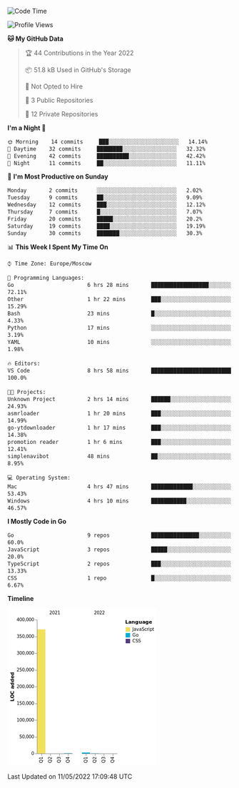 <!--START_SECTION:waka-->
![Code Time](http://img.shields.io/badge/Code%20Time-300%20hrs%2056%20mins-blue)

![Profile Views](http://img.shields.io/badge/Profile%20Views-0-blue)

**🐱 My GitHub Data** 

> 🏆 44 Contributions in the Year 2022
 > 
> 📦 51.8 kB Used in GitHub's Storage 
 > 
> 🚫 Not Opted to Hire
 > 
> 📜 3 Public Repositories 
 > 
> 🔑 12 Private Repositories  
 > 
**I'm a Night 🦉** 

```text
🌞 Morning    14 commits     ███░░░░░░░░░░░░░░░░░░░░░░   14.14% 
🌆 Daytime    32 commits     ████████░░░░░░░░░░░░░░░░░   32.32% 
🌃 Evening    42 commits     ██████████░░░░░░░░░░░░░░░   42.42% 
🌙 Night      11 commits     ██░░░░░░░░░░░░░░░░░░░░░░░   11.11%

```
📅 **I'm Most Productive on Sunday** 

```text
Monday       2 commits      ░░░░░░░░░░░░░░░░░░░░░░░░░   2.02% 
Tuesday      9 commits      ██░░░░░░░░░░░░░░░░░░░░░░░   9.09% 
Wednesday    12 commits     ███░░░░░░░░░░░░░░░░░░░░░░   12.12% 
Thursday     7 commits      █░░░░░░░░░░░░░░░░░░░░░░░░   7.07% 
Friday       20 commits     █████░░░░░░░░░░░░░░░░░░░░   20.2% 
Saturday     19 commits     ████░░░░░░░░░░░░░░░░░░░░░   19.19% 
Sunday       30 commits     ███████░░░░░░░░░░░░░░░░░░   30.3%

```


📊 **This Week I Spent My Time On** 

```text
⌚︎ Time Zone: Europe/Moscow

💬 Programming Languages: 
Go                       6 hrs 28 mins       ██████████████████░░░░░░░   72.11% 
Other                    1 hr 22 mins        ███░░░░░░░░░░░░░░░░░░░░░░   15.29% 
Bash                     23 mins             █░░░░░░░░░░░░░░░░░░░░░░░░   4.33% 
Python                   17 mins             ░░░░░░░░░░░░░░░░░░░░░░░░░   3.19% 
YAML                     10 mins             ░░░░░░░░░░░░░░░░░░░░░░░░░   1.98%

🔥 Editors: 
VS Code                  8 hrs 58 mins       █████████████████████████   100.0%

🐱‍💻 Projects: 
Unknown Project          2 hrs 14 mins       ██████░░░░░░░░░░░░░░░░░░░   24.93% 
asmrloader               1 hr 20 mins        ███░░░░░░░░░░░░░░░░░░░░░░   14.99% 
go-ytdownloader          1 hr 17 mins        ███░░░░░░░░░░░░░░░░░░░░░░   14.38% 
promotion reader         1 hr 6 mins         ███░░░░░░░░░░░░░░░░░░░░░░   12.41% 
simplenavibot            48 mins             ██░░░░░░░░░░░░░░░░░░░░░░░   8.95%

💻 Operating System: 
Mac                      4 hrs 47 mins       █████████████░░░░░░░░░░░░   53.43% 
Windows                  4 hrs 10 mins       ███████████░░░░░░░░░░░░░░   46.57%

```

**I Mostly Code in Go** 

```text
Go                       9 repos             ███████████████░░░░░░░░░░   60.0% 
JavaScript               3 repos             █████░░░░░░░░░░░░░░░░░░░░   20.0% 
TypeScript               2 repos             ███░░░░░░░░░░░░░░░░░░░░░░   13.33% 
CSS                      1 repo              █░░░░░░░░░░░░░░░░░░░░░░░░   6.67%

```


**Timeline**

![Chart not found](https://raw.githubusercontent.com/jeezft/jeezft/main/charts/bar_graph.png) 


 Last Updated on 11/05/2022 17:09:48 UTC
<!--END_SECTION:waka-->
